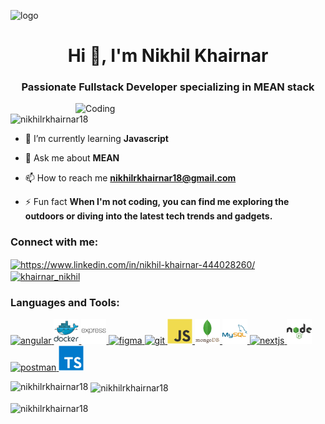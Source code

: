 ![logo](https://media.licdn.com/dms/image/D4D16AQEw_fDD-01XZA/profile-displaybackgroundimage-shrink_350_1400/0/1720627022644?e=1726099200&v=beta&t=8QyF8G6EwrYdt8ac59GRXCrk7RymkTTZtjPn8UnfgSk)
<h1 align="center">Hi 👋, I'm Nikhil Khairnar</h1>
<h3 align="center">Passionate Fullstack Developer specializing in MEAN stack</h3>
<img  align="right" src="https://cdn.dribbble.com/users/1162077/screenshots/3848914/programmer.gif" alt="Coding" width="400">

<p align="left"> <img src="https://komarev.com/ghpvc/?username=nikhilrkhairnar18&label=Profile%20views&color=0e75b6&style=flat" alt="nikhilrkhairnar18" /> </p>

- 🌱 I’m currently learning **Javascript**

- 💬 Ask me about **MEAN**

- 📫 How to reach me **nikhilrkhairnar18@gmail.com**

- ⚡ Fun fact **When I'm not coding, you can find me exploring the outdoors or diving into the latest tech trends and gadgets.**

<h3 align="left">Connect with me:</h3>
<p align="left">
<a href="https://linkedin.com/in/https://www.linkedin.com/in/nikhil-khairnar-444028260/" target="blank"><img align="center" src="https://raw.githubusercontent.com/rahuldkjain/github-profile-readme-generator/master/src/images/icons/Social/linked-in-alt.svg" alt="https://www.linkedin.com/in/nikhil-khairnar-444028260/" height="30" width="40" /></a>
<a href="https://instagram.com/khairnar_nikhil" target="blank"><img align="center" src="https://raw.githubusercontent.com/rahuldkjain/github-profile-readme-generator/master/src/images/icons/Social/instagram.svg" alt="khairnar_nikhil" height="30" width="40" /></a>
</p>

<h3 align="left">Languages and Tools:</h3>
<p align="left"> <a href="https://angular.io" target="_blank" rel="noreferrer"> <img src="https://angular.io/assets/images/logos/angular/angular.svg" alt="angular" width="40" height="40"/> </a> <a href="https://www.docker.com/" target="_blank" rel="noreferrer"> <img src="https://raw.githubusercontent.com/devicons/devicon/master/icons/docker/docker-original-wordmark.svg" alt="docker" width="40" height="40"/> </a> <a href="https://expressjs.com" target="_blank" rel="noreferrer"> <img src="https://raw.githubusercontent.com/devicons/devicon/master/icons/express/express-original-wordmark.svg" alt="express" width="40" height="40"/> </a> <a href="https://www.figma.com/" target="_blank" rel="noreferrer"> <img src="https://www.vectorlogo.zone/logos/figma/figma-icon.svg" alt="figma" width="40" height="40"/> </a> <a href="https://git-scm.com/" target="_blank" rel="noreferrer"> <img src="https://www.vectorlogo.zone/logos/git-scm/git-scm-icon.svg" alt="git" width="40" height="40"/> </a> <a href="https://developer.mozilla.org/en-US/docs/Web/JavaScript" target="_blank" rel="noreferrer"> <img src="https://raw.githubusercontent.com/devicons/devicon/master/icons/javascript/javascript-original.svg" alt="javascript" width="40" height="40"/> </a> <a href="https://www.mongodb.com/" target="_blank" rel="noreferrer"> <img src="https://raw.githubusercontent.com/devicons/devicon/master/icons/mongodb/mongodb-original-wordmark.svg" alt="mongodb" width="40" height="40"/> </a> <a href="https://www.mysql.com/" target="_blank" rel="noreferrer"> <img src="https://raw.githubusercontent.com/devicons/devicon/master/icons/mysql/mysql-original-wordmark.svg" alt="mysql" width="40" height="40"/> </a> <a href="https://nextjs.org/" target="_blank" rel="noreferrer"> <img src="https://cdn.worldvectorlogo.com/logos/nextjs-2.svg" alt="nextjs" width="40" height="40"/> </a> <a href="https://nodejs.org" target="_blank" rel="noreferrer"> <img src="https://raw.githubusercontent.com/devicons/devicon/master/icons/nodejs/nodejs-original-wordmark.svg" alt="nodejs" width="40" height="40"/> </a> <a href="https://postman.com" target="_blank" rel="noreferrer"> <img src="https://www.vectorlogo.zone/logos/getpostman/getpostman-icon.svg" alt="postman" width="40" height="40"/> </a> <a href="https://www.typescriptlang.org/" target="_blank" rel="noreferrer"> <img src="https://raw.githubusercontent.com/devicons/devicon/master/icons/typescript/typescript-original.svg" alt="typescript" width="40" height="40"/> </a> </p>

<p><img align="left" src="https://github-readme-stats.vercel.app/api/top-langs?username=nikhilrkhairnar18&show_icons=true&locale=en&layout=compact" alt="nikhilrkhairnar18" /></p>

<p>&nbsp;<img align="center" src="https://github-readme-stats.vercel.app/api?username=nikhilrkhairnar18&show_icons=true&locale=en" alt="nikhilrkhairnar18" /></p>

<p><img align="center" src="https://github-readme-streak-stats.herokuapp.com/?user=nikhilrkhairnar18&" alt="nikhilrkhairnar18" /></p>
